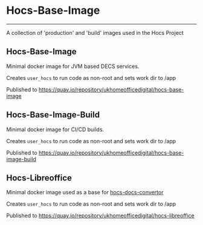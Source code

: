 # Hocs-Base-Image

---

A collection of 'production' and 'build' images used in the Hocs Project


## Hocs-Base-Image

Minimal docker image for JVM based DECS services.

Creates `user_hocs` to run code as non-root and sets work dir to /app

Published to https://quay.io/repository/ukhomeofficedigital/hocs-base-image

## Hocs-Base-Image-Build

Minimal docker image for CI/CD builds.

Creates `user_hocs` to run code as non-root and sets work dir to /app

Published to https://quay.io/repository/ukhomeofficedigital/hocs-base-image-build

## Hocs-Libreoffice

Minimal docker image used as a base for [hocs-docs-convertor](https://github.com/UKHomeOffice/hocs-docs-converter)

Creates `user_hocs` to run code as non-root and sets work dir to /app

Published to https://quay.io/repository/ukhomeofficedigital/hocs-libreoffice
